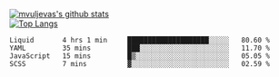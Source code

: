 [![mvuljevas's github stats](https://github-readme-stats.vercel.app/api?username=mvuljevas&show_icons=true&theme=dracula)](https://www.mvuljevas.com)
<br>
[![Top Langs](https://github-readme-stats.vercel.app/api/top-langs/?username=mvuljevas&theme=dracula)](https://www.mvuljevas.com)

<!--START_SECTION:waka-->
```text
Liquid       4 hrs 1 min     ████████████████████░░░░░   80.60 % 
YAML         35 mins         ███░░░░░░░░░░░░░░░░░░░░░░   11.70 % 
JavaScript   15 mins         █▒░░░░░░░░░░░░░░░░░░░░░░░   05.05 % 
SCSS         7 mins          ▓░░░░░░░░░░░░░░░░░░░░░░░░   02.59 % 
```
<!--END_SECTION:waka-->
